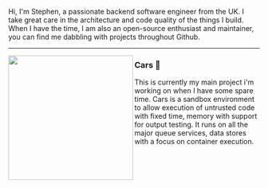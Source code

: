 Hi, I'm Stephen, a passionate backend software engineer from the UK. I take great care in the architecture and code quality of the things I build. When I have the time, I am also an open-source enthusiast and maintainer, you can find me dabbling with projects throughout Github. 

  ---
  
 <p>
  <img width="250" align='left' src="https://github.com/stephensli/stephensli/blob/main/car.png?raw=true">
</p>
 
 ### Cars 🚙

This is currently my main project i'm working on when I have some spare time. Cars is a sandbox environment to allow execution of untrusted code with fixed time, memory with support for output testing. It runs on all the major queue services, data stores with a focus on container execution.
